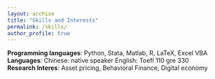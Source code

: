 ```yaml
---
layout: archive
title: "Skills and Interests"
permalink: /skills/
author_profile: true
---
```

**Programming languages**: Python, Stata, Matlab, R, LaTeX, Excel VBA  
**Languages**: Chinese: native speaker   English: Toefl 110 gre 330  
**Research Interes**: Asset pricing, Behavioral Finance, Digital economy

